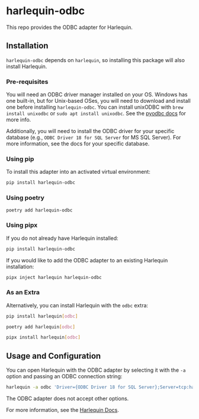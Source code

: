 # harlequin-odbc

This repo provides the ODBC adapter for Harlequin.

## Installation

`harlequin-odbc` depends on `harlequin`, so installing this package will also install Harlequin.

### Pre-requisites

You will need an ODBC driver manager installed on your OS. Windows has one built-in, but for Unix-based OSes, you will need to download and install one before installing `harlequin-odbc`. You can install unixODBC with `brew install unixodbc` or `sudo apt install unixodbc`. See the [pyodbc docs](https://github.com/mkleehammer/pyodbc/wiki/Install) for more info.

Additionally, you will need to install the ODBC driver for your specific database (e.g., `ODBC Driver 18 for SQL Server` for MS SQL Server). For more information, see the docs for your specific database.

### Using pip

To install this adapter into an activated virtual environment:
```bash
pip install harlequin-odbc
```

### Using poetry

```bash
poetry add harlequin-odbc
```

### Using pipx

If you do not already have Harlequin installed:

```bash
pip install harlequin-odbc
```

If you would like to add the ODBC adapter to an existing Harlequin installation:

```bash
pipx inject harlequin harlequin-odbc
```

### As an Extra
Alternatively, you can install Harlequin with the `odbc` extra:

```bash
pip install harlequin[odbc]
```

```bash
poetry add harlequin[odbc]
```

```bash
pipx install harlequin[odbc]
```

## Usage and Configuration

You can open Harlequin with the ODBC adapter by selecting it with the `-a` option and passing an ODBC connection string:

```bash
harlequin -a odbc 'Driver={ODBC Driver 18 for SQL Server};Server=tcp:harlequin-example.database.windows.net,1433;Database=dev;Uid=harlequin;Pwd=my_secret;Encrypt=yes;TrustServerCertificate=no;Connection Timeout=30;'
```

The ODBC adapter does not accept other options.

For more information, see the [Harlequin Docs](https://harlequin.sh/docs/odbc/index).
